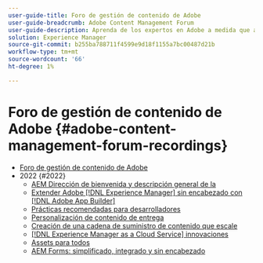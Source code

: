 ```yaml
---
user-guide-title: Foro de gestión de contenido de Adobe
user-guide-breadcrumb: Adobe Content Management Forum
user-guide-description: Aprenda de los expertos en Adobe a medida que analizan el estado actual y futuro de la estrategia de administración de contenido, los entregables, los desafíos y los requisitos técnicos.
solution: Experience Manager
source-git-commit: b255ba788711f4599e9d18f1155a7bc00487d21b
workflow-type: tm+mt
source-wordcount: '66'
ht-degree: 1%

---
```



# Foro de gestión de contenido de Adobe {#adobe-content-management-forum-recordings}

+ [Foro de gestión de contenido de Adobe](overview.md)
+ 2022 {#2022}
   + [AEM Dirección de bienvenida y descripción general de la](2022/welcome.md)
   + [Extender Adobe [!DNL Experience Manager] sin encabezado con [!DNL Adobe App Builder]](2022/headless.md)
   + [Prácticas recomendadas para desarrolladores](2022/developer-best-practices.md)
   + [Personalización de contenido de entrega](2022/personalization.md)
   + [Creación de una cadena de suministro de contenido que escale](2022/supply-chain.md)
   + [[!DNL Experience Manager as a Cloud Service] innovaciones](2022/innovations.md)
   + [Assets para todos](2022/assets-for-all.md)
   + [AEM Forms: simplificado, integrado y sin encabezado](2022/forms-headless.md)